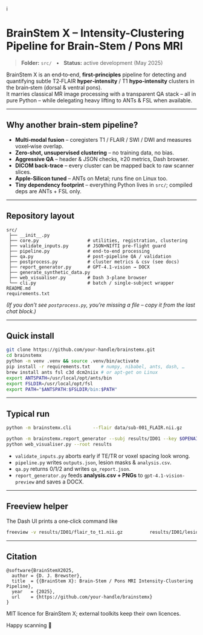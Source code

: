 i
# BrainStem X – Intensity-Clustering Pipeline for Brain-Stem / Pons MRI
> **Folder:** `src/` &nbsp; • &nbsp; **Status:** active development (May 2025)

BrainStem X is an end‑to‑end, **first‑principles** pipeline for detecting and quantifying subtle T2‑FLAIR **hyper‑intensity** / T1 **hypo‑intensity** clusters in the brain‑stem (dorsal & ventral pons).  
It marries classical MR image processing with a transparent QA stack – all in pure Python – while delegating heavy lifting to ANTs & FSL when available.

---

## Why another brain‑stem pipeline?

* **Multi‑modal fusion** – coregisters T1 / FLAIR / SWI / DWI and measures voxel‑wise overlap.
* **Zero‑shot, unsupervised clustering** – no training data, no bias.
* **Aggressive QA** – header & JSON checks, ≥20 metrics, Dash browser.
* **DICOM back‑trace** – every cluster can be mapped back to raw scanner slices.
* **Apple‑Silicon tuned** – ANTs on Metal; runs fine on Linux too.
* **Tiny dependency footprint** – everything Python lives in `src/`; compiled deps are ANTs + FSL only.

---

## Repository layout

```
src/
 ├── __init__.py
 ├── core.py                  # utilities, registration, clustering
 ├── validate_inputs.py       # JSON+NIfTI pre‑flight guard
 ├── pipeline.py              # end‑to‑end processing
 ├── qa.py                    # post‑pipeline QA / validation
 ├── postprocess.py           # cluster metrics & csv (see docs)
 ├── report_generator.py      # GPT‑4.1‑vision → DOCX
 ├── generate_synthetic_data.py
 ├── web_visualiser.py        # Dash 3‑plane browser
 └── cli.py                   # batch / single‑subject wrapper
README.md
requirements.txt
```

*(If you don’t see `postprocess.py`, you’re missing a file – copy it from the last chat block.)*

---

## Quick install

```bash
git clone https://github.com/your‑handle/brainstemx.git
cd brainstemx
python -m venv .venv && source .venv/bin/activate
pip install -r requirements.txt    # numpy, nibabel, ants, dash, …
brew install ants fsl c3d dcm2niix # or apt‑get on Linux
export ANTSPATH=/usr/local/opt/ants/bin
export FSLDIR=/usr/local/opt/fsl
export PATH="$ANTSPATH:$FSLDIR/bin:$PATH"
```

---

## Typical run

```bash
python -m brainstemx.cli        --flair data/sub‑001_FLAIR.nii.gz        --t1    data/sub‑001_T1w.nii.gz        --out   results/ID01

python -m brainstemx.report_generator --subj results/ID01 --key $OPENAI_API_KEY
python web_visualiser.py --root results
```

* `validate_inputs.py` aborts early if TE/TR or voxel spacing look wrong.  
* `pipeline.py` writes `outputs.json`, lesion masks & `analysis.csv`.  
* `qa.py` returns 0/1/2 and writes `qa_report.json`.  
* `report_generator.py` feeds **analysis.csv + PNGs** to `gpt‑4.1‑vision-preview` and saves a DOCX. 

---

## Freeview helper

The Dash UI prints a one‑click command like

```bash
freeview -v results/ID01/flair_to_t1.nii.gz          results/ID01/lesion_sd2.0.nii.gz:colormap=heat:opacity=0.5          results/ID01/brainstem_mask.nii.gz:colormap=blue
```

---

## Citation

```
@software{BrainStemX2025,
  author = {D. J. Brewster},
  title  = {{BrainStem X}: Brain‑Stem / Pons MRI Intensity‑Clustering Pipeline},
  year   = {2025},
  url    = {https://github.com/your‑handle/brainstemx}
}
```

MIT licence for BrainStem X; external toolkits keep their own licences.

Happy scanning 🚀


